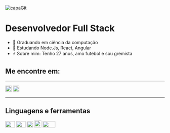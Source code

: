 ![capaGit](https://user-images.githubusercontent.com/22202588/89079411-ca238980-d35c-11ea-94a5-2490d532c9ab.png)

# Desenvolvedor Full Stack

- 🔭 Graduando em ciência da computação 
- 🌱 Estudando Node.Js, React, Angular 
- ⚡ Sobre mim: Tenho 27 anos, amo futebol e sou gremista

## Me encontre em:
---
<a href= https://www.instagram.com/alissoncs_/><img src= https://image.flaticon.com/icons/svg/725/725339.svg width="20" height="20"/></a>
<a href= https://www.linkedin.com/in/alissoncs//><img src= https://image.flaticon.com/icons/svg/1384/1384088.svg width="20" height="20"/></a>

---

## Linguagens e ferramentas
<p float="left">
<img src= https://upload.wikimedia.org/wikipedia/commons/7/7a/C_Sharp_logo.svg width="30" height="20"/>
<img src=https://upload.wikimedia.org/wikipedia/commons/thumb/d/d9/Node.js_logo.svg/1200px-Node.js_logo.svg.png width="30" height="20"/>
<img src=https://scontent.fpoa11-1.fna.fbcdn.net/v/t31.0-0/p370x247/13247914_1081982685193648_6535573364112069989_o.png?_nc_cat=105&_nc_sid=85a577&_nc_ohc=W9yh-t_LTJIAX9lXTJO&_nc_ht=scontent.fpoa11-1.fna&oh=7f934c03c4bbcd062a90ffff1d71741f&oe=5F484429 width="20" height="20"/>
<img src=https://upload.wikimedia.org/wikipedia/commons/thumb/c/cf/Angular_full_color_logo.svg/250px-Angular_full_color_logo.svg.png width="22" height="22"/>
<img src=https://upload.wikimedia.org/wikipedia/commons/thumb/e/e0/Git-logo.svg/240px-Git-logo.svg.png width="40" height="20"/>
<img src=https://user-images.githubusercontent.com/674621/71187801-14e60a80-2280-11ea-94c9-e56576f76baf.png width="15" height="18"/>
</p>





<!--
**acsilva-alss/acsilva-alss** is a ✨ _special_ ✨ repository because its `README.md` (this file) appears on your GitHub profile.

Here are some ideas to get you started:

- 🔭 I’m currently working on ...
- 🌱 I’m currently learning ...
- 👯 I’m looking to collaborate on ...
- 🤔 I’m looking for help with ...
- 💬 Ask me about ...
- 📫 How to reach me: ...
- 😄 Pronouns: ...
- ⚡ Fun fact: ...
-->
